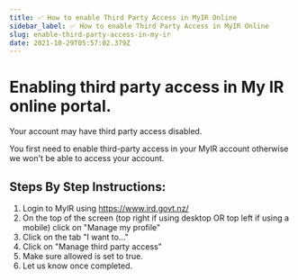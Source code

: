 ```yaml
---
title: ✅ How to enable Third Party Access in MyIR Online
sidebar_label: ✅ How to enable Third Party Access in MyIR Online
slug: enable-third-party-access-in-my-ir
date: 2021-10-29T05:57:02.379Z
---
```

# Enabling third party access in My IR online portal.

Your account may have third party access disabled. 

You first need to enable third-party access in your MyIR account otherwise we won't be able to access your account. 

## Steps By Step Instructions:

1. Login to MyIR using https://www.ird.govt.nz/
2. On the top of the screen (top right if using desktop OR top left if using a mobile) click on "Manage my profile"
3. Click on the tab "I want to..."
4. Click on "Manage third party access"
5. Make sure allowed is set to true.
6. Let us know once completed.